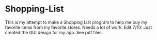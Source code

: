 # Shopping-List
This is my attempt to make a Shopping List program to help me buy my favorite items from my favorite stores.  Needs a lot of work.
Edit 7/10: Just created the GUI design for my app.  See pdf files.
